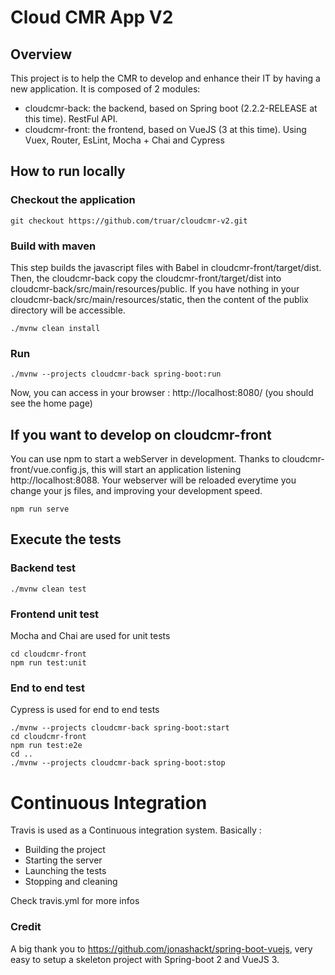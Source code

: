 # Cloud CMR App V2

## Overview
This project is to help the CMR to develop and enhance their IT by having a new application. It is composed of 2 modules: 
* cloudcmr-back: the backend, based on Spring boot (2.2.2-RELEASE at this time). RestFul API.
* cloudcmr-front: the frontend, based on VueJS (3 at this time). Using Vuex, Router, EsLint, Mocha + Chai and Cypress

## How to run locally

### Checkout the application
```
git checkout https://github.com/truar/cloudcmr-v2.git
```

### Build with maven
This step builds the javascript files with Babel in cloudcmr-front/target/dist. Then, the cloudcmr-back copy the cloudcmr-front/target/dist into cloudcmr-back/src/main/resources/public.
If you have nothing in your cloudcmr-back/src/main/resources/static, then the content of the publix directory will be accessible.
```
./mvnw clean install
```

### Run 
```
./mvnw --projects cloudcmr-back spring-boot:run
```
Now, you can access in your browser : http://localhost:8080/ (you should see the home page)

## If you want to develop on cloudcmr-front
You can use npm to start a webServer in development. Thanks to cloudcmr-front/vue.config.js, this will start an application listening http://localhost:8088.
Your webserver will be reloaded everytime you change your js files, and improving your development speed.
```
npm run serve
```
## Execute the tests
### Backend test
```
./mvnw clean test
```
### Frontend unit test
Mocha and Chai are used for unit tests
```
cd cloudcmr-front
npm run test:unit
```
### End to end test
Cypress is used for end to end tests
```
./mvnw --projects cloudcmr-back spring-boot:start
cd cloudcmr-front
npm run test:e2e
cd ..
./mvnw --projects cloudcmr-back spring-boot:stop
```

# Continuous Integration
Travis is used as a Continuous integration system. Basically :
* Building the project
* Starting the server
* Launching the tests
* Stopping and cleaning

Check travis.yml for more infos

### Credit
A big thank you to https://github.com/jonashackt/spring-boot-vuejs, very easy to setup a skeleton project with Spring-boot 2 and VueJS 3.